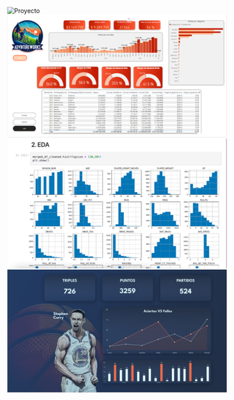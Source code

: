 ![Proyecto](./src/components/img/para%20pór.PNG)
![Proyecto](./src/components/img/primer1.PNG)
![Proyecto](./src/components/img/Captura%20de%20Pantalla%202024-06-19%20a%20la(s)%2018.17.50.png)
![Proyecto](./src/components/img/NBA1.png)

